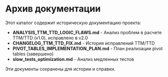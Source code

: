 # Архив документации

Этот каталог содержит историческую документацию проекта:

- **ANALYSIS_TTM_TTD_LOGIC_FLAWS.md** - Анализ проблем в расчете TTM/TTD (v1.0), исправлено в v2.0
- **CHANGELOG_TTM_TTD_FIX.md** - История исправлений TTM/TTD
- **PIVOT_TABLES_IMPLEMENTATION_PLAN.md** - План реализации pivot tables (завершено)
- **slow_tests_optimization.md** - Анализ медленных тестов

Эти документы сохранены для истории и справки.
